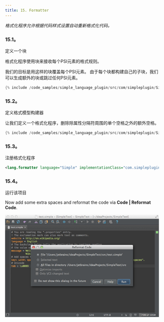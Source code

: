 ```yaml
---
title: 15. Formatter
---
```


*格式化程序允许根据代码样式设置自动重新格式化代码。*


### 15.1。
定义一个块


格式化程序使用块来接收每个PSI元素的格式规则。

我们的目标是用这样的块覆盖每个PSI元素。
由于每个块都构建自己的子块，我们可以生成额外的块或跳过任何PSI元素。


```java
{% include /code_samples/simple_language_plugin/src/com/simpleplugin/SimpleBlock.java %}
```

### 15.2。
定义格式模型构建器


让我们定义一个格式化程序，删除除属性分隔符周围的单个空格之外的额外空格。


```java
{% include /code_samples/simple_language_plugin/src/com/simpleplugin/SimpleFormattingModelBuilder.java %}
```

### 15.3。
注册格式化程序


```xml
<lang.formatter language="Simple" implementationClass="com.simpleplugin.SimpleFormattingModelBuilder"/>
```

### 15.4。
运行该项目


Now add some extra spaces and reformat the code via **Code \| Reformat Code**.

![格式化](IMG/formatter.png)



